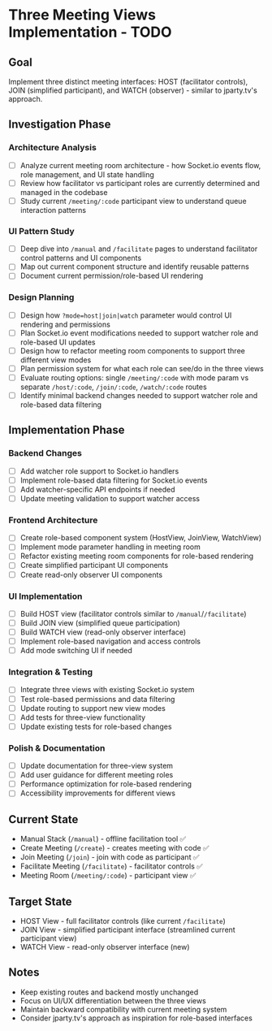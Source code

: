 # Three Meeting Views Implementation - TODO

## Goal
Implement three distinct meeting interfaces: HOST (facilitator controls), JOIN (simplified participant), and WATCH (observer) - similar to jparty.tv's approach.

## Investigation Phase

### Architecture Analysis
- [ ] Analyze current meeting room architecture - how Socket.io events flow, role management, and UI state handling
- [ ] Review how facilitator vs participant roles are currently determined and managed in the codebase
- [ ] Study current `/meeting/:code` participant view to understand queue interaction patterns

### UI Pattern Study
- [ ] Deep dive into `/manual` and `/facilitate` pages to understand facilitator control patterns and UI components
- [ ] Map out current component structure and identify reusable patterns
- [ ] Document current permission/role-based UI rendering

### Design Planning
- [ ] Design how `?mode=host|join|watch` parameter would control UI rendering and permissions
- [ ] Plan Socket.io event modifications needed to support watcher role and role-based UI updates
- [ ] Design how to refactor meeting room components to support three different view modes
- [ ] Plan permission system for what each role can see/do in the three views
- [ ] Evaluate routing options: single `/meeting/:code` with mode param vs separate `/host/:code`, `/join/:code`, `/watch/:code` routes
- [ ] Identify minimal backend changes needed to support watcher role and role-based data filtering

## Implementation Phase

### Backend Changes
- [ ] Add watcher role support to Socket.io handlers
- [ ] Implement role-based data filtering for Socket.io events
- [ ] Add watcher-specific API endpoints if needed
- [ ] Update meeting validation to support watcher access

### Frontend Architecture
- [ ] Create role-based component system (HostView, JoinView, WatchView)
- [ ] Implement mode parameter handling in meeting room
- [ ] Refactor existing meeting room components for role-based rendering
- [ ] Create simplified participant UI components
- [ ] Create read-only observer UI components

### UI Implementation
- [ ] Build HOST view (facilitator controls similar to `/manual`/`/facilitate`)
- [ ] Build JOIN view (simplified queue participation)
- [ ] Build WATCH view (read-only observer interface)
- [ ] Implement role-based navigation and access controls
- [ ] Add mode switching UI if needed

### Integration & Testing
- [ ] Integrate three views with existing Socket.io system
- [ ] Test role-based permissions and data filtering
- [ ] Update routing to support new view modes
- [ ] Add tests for three-view functionality
- [ ] Update existing tests for role-based changes

### Polish & Documentation
- [ ] Update documentation for three-view system
- [ ] Add user guidance for different meeting roles
- [ ] Performance optimization for role-based rendering
- [ ] Accessibility improvements for different views

## Current State
- Manual Stack (`/manual`) - offline facilitation tool ✅
- Create Meeting (`/create`) - creates meeting with code ✅  
- Join Meeting (`/join`) - join with code as participant ✅
- Facilitate Meeting (`/facilitate`) - facilitator controls ✅
- Meeting Room (`/meeting/:code`) - participant view ✅

## Target State
- HOST View - full facilitator controls (like current `/facilitate`)
- JOIN View - simplified participant interface (streamlined current participant view)
- WATCH View - read-only observer interface (new)

## Notes
- Keep existing routes and backend mostly unchanged
- Focus on UI/UX differentiation between the three views
- Maintain backward compatibility with current meeting system
- Consider jparty.tv's approach as inspiration for role-based interfaces